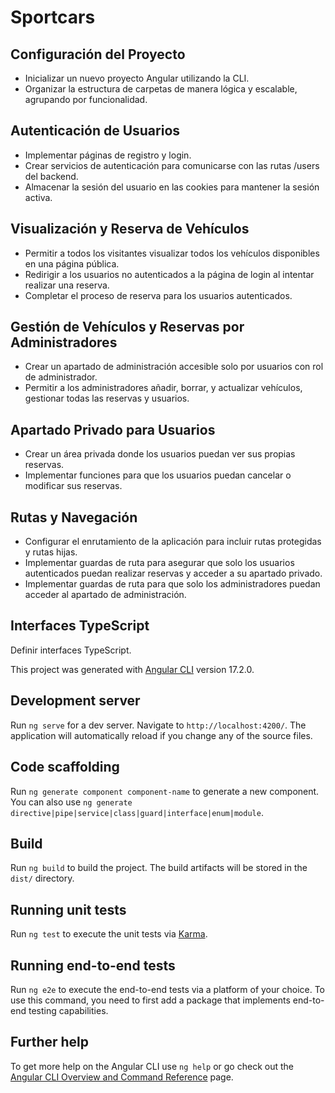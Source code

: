 # Sportcars




##  Configuración del Proyecto
- Inicializar un nuevo proyecto Angular utilizando la CLI.
- Organizar la estructura de carpetas de manera lógica y escalable, agrupando por funcionalidad.

##  Autenticación de Usuarios
- Implementar páginas de registro y login.
- Crear servicios de autenticación para comunicarse con las rutas /users del backend.
- Almacenar la sesión del usuario en las cookies para mantener la sesión activa.

##  Visualización y Reserva de Vehículos
- Permitir a todos los visitantes visualizar todos los vehículos disponibles en una página pública.
- Redirigir a los usuarios no autenticados a la página de login al intentar realizar una reserva.
- Completar el proceso de reserva para los usuarios autenticados.

##  Gestión de Vehículos y Reservas por Administradores
- Crear un apartado de administración accesible solo por usuarios con rol de administrador.
- Permitir a los administradores añadir, borrar, y actualizar vehículos, gestionar todas las reservas y usuarios.

##  Apartado Privado para Usuarios
- Crear un área privada donde los usuarios puedan ver sus propias reservas.
- Implementar funciones para que los usuarios puedan cancelar o modificar sus reservas.

##  Rutas y Navegación
- Configurar el enrutamiento de la aplicación para incluir rutas protegidas y rutas hijas.
- Implementar guardas de ruta para asegurar que solo los usuarios autenticados puedan realizar reservas y acceder a su apartado privado.
- Implementar guardas de ruta para que solo los administradores puedan acceder al apartado de administración.

## Interfaces TypeScript
Definir interfaces TypeScript.














































This project was generated with [Angular CLI](https://github.com/angular/angular-cli) version 17.2.0.

## Development server

Run `ng serve` for a dev server. Navigate to `http://localhost:4200/`. The application will automatically reload if you change any of the source files.

## Code scaffolding

Run `ng generate component component-name` to generate a new component. You can also use `ng generate directive|pipe|service|class|guard|interface|enum|module`.

## Build

Run `ng build` to build the project. The build artifacts will be stored in the `dist/` directory.

## Running unit tests

Run `ng test` to execute the unit tests via [Karma](https://karma-runner.github.io).

## Running end-to-end tests

Run `ng e2e` to execute the end-to-end tests via a platform of your choice. To use this command, you need to first add a package that implements end-to-end testing capabilities.

## Further help

To get more help on the Angular CLI use `ng help` or go check out the [Angular CLI Overview and Command Reference](https://angular.io/cli) page.
